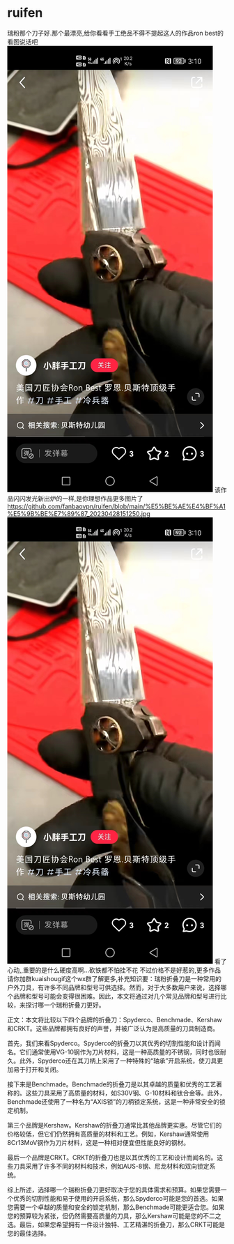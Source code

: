 # ruifen
瑞粉那个刀子好.那个最漂亮,给你看看手工绝品不得不提起这人的作品ron best的
看图说话吧
![Image text](https://github.com/fanbaovpn/ruifen/blob/main/%E5%BE%AE%E4%BF%A1%E5%9B%BE%E7%89%87_20230428151240.jpg)
该作品闪闪发光新出炉的一样,是你理想作品更多图片了
https://github.com/fanbaovpn/ruifen/blob/main/%E5%BE%AE%E4%BF%A1%E5%9B%BE%E7%89%87_20230428151250.jpg
![Image text](https://github.com/fanbaovpn/ruifen/blob/main/%E5%BE%AE%E4%BF%A1%E5%9B%BE%E7%89%87_20230428151246.jpg)
看了心动,,重要的是什么硬度高啊...砍铁都不怕挂不花
不过价格不是好惹的,更多作品请你加群kuaishougif这个wx群了解更多,补充知识要：瑞粉折叠刀是一种常用的户外刀具，有许多不同品牌和型号可供选择。然而，对于大多数用户来说，选择哪个品牌和型号可能会变得很困难。因此，本文将通过对几个常见品牌和型号进行比较，来探讨哪一个瑞粉折叠刀更好。

正文：本文将比较以下四个品牌的折叠刀：Spyderco、Benchmade、Kershaw和CRKT。这些品牌都拥有良好的声誉，并被广泛认为是高质量的刀具制造商。

首先，我们来看Spyderco。Spyderco的折叠刀以其优秀的切割性能和设计而闻名。它们通常使用VG-10钢作为刀片材料，这是一种高质量的不锈钢，同时也很耐久。此外，Spyderco还在其刀柄上采用了一种特殊的“轴承”开启系统，使刀具更加易于打开和关闭。

接下来是Benchmade。Benchmade的折叠刀是以其卓越的质量和优秀的工艺著称的。这些刀具采用了高质量的材料，如S30V钢、G-10材料和钛合金等。此外，Benchmade还使用了一种名为“AXIS锁”的刀柄锁定系统，这是一种非常安全的锁定机制。

第三个品牌是Kershaw。Kershaw的折叠刀通常比其他品牌更实惠。尽管它们的价格较低，但它们仍然拥有高质量的材料和工艺。例如，Kershaw通常使用8Cr13MoV钢作为刀片材料，这是一种相对便宜但性能良好的钢材。

最后一个品牌是CRKT。CRKT的折叠刀也是以其优秀的工艺和设计而闻名的。这些刀具采用了许多不同的材料和技术，例如AUS-8钢、尼龙材料和双向锁定系统。

综上所述，选择哪一个瑞粉折叠刀更好取决于您的具体需求和预算。如果您需要一个优秀的切割性能和易于使用的开启系统，那么Spyderco可能是您的首选。如果您需要一个卓越的质量和安全的锁定机制，那么Benchmade可能更适合您。如果您的预算较为紧张，但仍然需要高质量的刀具，那么Kershaw可能是您的不二之选。最后，如果您希望拥有一件设计独特、工艺精湛的折叠刀，那么CRKT可能是您的最佳选择。
